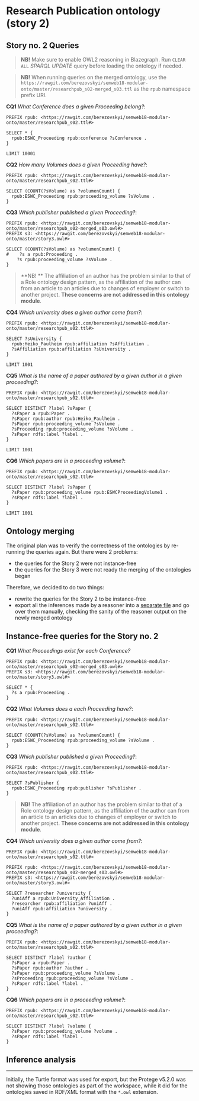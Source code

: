# Research Publication ontology (story 2)


## Story no. 2 Queries

> **NB!** Make sure to enable OWL2 reasoning in Blazegraph. Run `CLEAR ALL` *SPARQL UPDATE* query before loading the ontology if needed.

> **NB!** When running queries on the merged ontology, use the `https://rawgit.com/berezovskyi/semweb18-modular-onto/master/researchpub_s02-merged_s03.ttl` as the `rpub` namespace prefix URI.

**CQ1** *What Conference does a given Proceeding belong?*:

```sparql
PREFIX rpub: <https://rawgit.com/berezovskyi/semweb18-modular-onto/master/researchpub_s02.ttl#>

SELECT * {
  rpub:ESWC_Proceeding rpub:conference ?sConference .
}

LIMIT 10001
```

**CQ2** *How many Volumes does a given Proceeding have?*:

```sparql
PREFIX rpub: <https://rawgit.com/berezovskyi/semweb18-modular-onto/master/researchpub_s02.ttl#>

SELECT (COUNT(?sVolume) as ?volumenCount) {
  rpub:ESWC_Proceeding rpub:proceeding_volume ?sVolume .
}
```

**CQ3** *Which publisher published a given Proceeding?*:

```sparql
PREFIX rpub: <https://rawgit.com/berezovskyi/semweb18-modular-onto/master/researchpub_s02-merged_s03.owl#>
PREFIX s3: <https://rawgit.com/berezovskyi/semweb18-modular-onto/master/story3.owl#>

SELECT (COUNT(?sVolume) as ?volumenCount) {
#    ?s a rpub:Proceeding .
    ?s rpub:proceeding_volume ?sVolume .
}
```

> **NB! ** The affiliation of an author has the problem similar to that of a Role ontology design pattern, as the affiliation of the author can from an article to an articles due to changes of employer or switch to another project. **These concerns are not addressed in this ontology module**.

**CQ4** *Which university does a given author come from?*:

```sparql
PREFIX rpub: <https://rawgit.com/berezovskyi/semweb18-modular-onto/master/researchpub_s02.ttl#>

SELECT ?sUniversity {
  rpub:Heiko_Paulheim rpub:affiliation ?sAffiliation .
  ?sAffiliation rpub:affiliation ?sUniversity .
}

LIMIT 1001
```

**CQ5** *What is the name of a paper authored by a given author in a given proceeding?*:

```sparql
PREFIX rpub: <https://rawgit.com/berezovskyi/semweb18-modular-onto/master/researchpub_s02.ttl#>

SELECT DISTINCT ?label ?sPaper {
  ?sPaper a rpub:Paper .
  ?sPaper rpub:author rpub:Heiko_Paulheim .
  ?sPaper rpub:proceeding_volume ?sVolume .
  ?sProceeding rpub:proceeding_volume ?sVolume .
  ?sPaper rdfs:label ?label .
}

LIMIT 1001
```

**CQ6** *Which papers are in a proceeding volume?*:

```sparql
PREFIX rpub: <https://rawgit.com/berezovskyi/semweb18-modular-onto/master/researchpub_s02.ttl#>

SELECT DISTINCT ?label ?sPaper {
  ?sPaper rpub:proceeding_volume rpub:ESWCProceedingVolume1 .
  ?sPaper rdfs:label ?label .
}

LIMIT 1001
```


## Ontology merging

The original plan was to verify the correctness of the ontologies by re-running the queries again. But there were 2 problems:

- the queries for the Story 2 were not instance-free
- the queries for the Story 3 were not ready the merging of the ontologies began

Therefore, we decided to do two things:

- rewrite the queries for the Story 2 to be instance-free
- export all the inferences made by a reasoner into a [separate file](merged_inferences.owl) and go over them manually, checking the sanity of the reasoner output on the newly merged ontology


## Instance-free queries for the Story no. 2

**CQ1** *What Proceedings exist for each Conference?*

```sparql
PREFIX rpub: <https://rawgit.com/berezovskyi/semweb18-modular-onto/master/researchpub_s02-merged_s03.owl#>
PREFIX s3: <https://rawgit.com/berezovskyi/semweb18-modular-onto/master/story3.owl#>

SELECT * {
  ?s a rpub:Proceeding .
}
```

**CQ2** *What Volumes does a each Proceeding have?*:

```sparql
PREFIX rpub: <https://rawgit.com/berezovskyi/semweb18-modular-onto/master/researchpub_s02.ttl#>

SELECT (COUNT(?sVolume) as ?volumenCount) {
  rpub:ESWC_Proceeding rpub:proceeding_volume ?sVolume .
}
```

**CQ3** *Which publisher published a given Proceeding?*:

```sparql
PREFIX rpub: <https://rawgit.com/berezovskyi/semweb18-modular-onto/master/researchpub_s02.ttl#>

SELECT ?sPublisher {
  rpub:ESWC_Proceeding rpub:publisher ?sPublisher .
}
```

> **NB!** The affiliation of an author has the problem similar to that of a Role ontology design pattern, as the affiliation of the author can from an article to an articles due to changes of employer or switch to another project. **These concerns are not addressed in this ontology module**.

**CQ4** *Which university does a given author come from?*:

```sparql
PREFIX rpub: <https://rawgit.com/berezovskyi/semweb18-modular-onto/master/researchpub_s02.ttl#>

PREFIX rpub: <https://rawgit.com/berezovskyi/semweb18-modular-onto/master/researchpub_s02-merged_s03.owl#>
PREFIX s3: <https://rawgit.com/berezovskyi/semweb18-modular-onto/master/story3.owl#>

SELECT ?researcher ?university {
  ?uniAff a rpub:University_Affiliation .
  ?researcher rpub:affiliation ?uniAff .
  ?uniAff rpub:affiliation ?university .
}
```

**CQ5** *What is the name of a paper authored by a given author in a given proceeding?*:

```sparql
PREFIX rpub: <https://rawgit.com/berezovskyi/semweb18-modular-onto/master/researchpub_s02.ttl#>

SELECT DISTINCT ?label ?author {
  ?sPaper a rpub:Paper .
  ?sPaper rpub:author ?author .
  ?sPaper rpub:proceeding_volume ?sVolume .
  ?sProceeding rpub:proceeding_volume ?sVolume .
  ?sPaper rdfs:label ?label .
}
```

**CQ6** *Which papers are in a proceeding volume?*:

```sparql
PREFIX rpub: <https://rawgit.com/berezovskyi/semweb18-modular-onto/master/researchpub_s02.ttl#>

SELECT DISTINCT ?label ?volume {
  ?sPaper rpub:proceeding_volume ?volume .
  ?sPaper rdfs:label ?label .
}
```

## Inference analysis

---

Initially, the Turtle format was used for export, but the Protege v5.2.0 was not showing those ontologies as part of the workspace, while it did for the ontologies saved in RDF/XML format with the `*.owl` extension.

